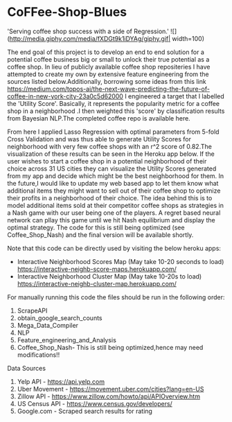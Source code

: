# CoFFee-Shop-Blues
'Serving coffee shop success with a side of Regression.'
![](http://media.giphy.com/media/fXDGt9k1iDYAg/giphy.gif| width=100)


The end goal of this project is to develop an end to end solution for a potential coffee business big or small to unlock their true potential as a coffee shop. In lieu of publicly available coffee shop repositeries I have attempted to create my own by extensive feature engineering from the sources listed below.Additionally, borrowing some ideas from this link  https://medium.com/topos-ai/the-next-wave-predicting-the-future-of-coffee-in-new-york-city-23a0c5d62000 I engineered a target that I labelled the 'Utility Score'. Basically, it represents the popularity metric for a coffee shop in a neighborhood .I then weighted this 'score' by classification results from Bayesian NLP.The completed coffee repo is available here.

From here I applied Lasso Regression with optimal parameters from 5-fold Cross Validation and was thus able to generate Utility Scores for neighborhood with very few coffee shops with an r^2 score of 0.82.The visualization of these results can be seen in the Heroku app below. If the user wishes to start a coffee shop in a potential neighborhood of their choice across 31 US cities they can visualize the Utility Scores generated from my app and decide which might be the best neighborhood for them.
In the future,I would like to update my web based app to let them know what additional items they might want to sell out of their coffee shop to optimize their profits in a neighborhood of their choice. The idea behind this is to model additional items sold at their competitor coffee shops as strategies in a Nash game with our user being one of the players. A regret based  neural network can pllay this game until we hit Nash equilibrium and display the optimal strategy. The code for this is still being optimized (see Coffee_Shop_Nash) and the final version will be available shortly.

Note that this code can be directly used by visiting the below heroku apps:
- Interactive Neighborhood Scores Map (May take 10-20 seconds to load)<br>
  https://interactive-neighb-score-maps.herokuapp.com/
- Interactive Neighborhood Cluster Map (May take 10-20s to load)<br>
  https://interactive-neighb-cluster-map.herokuapp.com/

For manually running this code the files should be run in the following order:
1) ScrapeAPI
2) obtain_google_search_counts
3) Mega_Data_Compiler
4) NLP
5) Feature_engineering_and_Analysis
6) Coffee_Shop_Nash- This is still being optimized,hence may need modifications!!

Data Sources
1) Yelp API - https://api.yelp.com
2) Uber Movement - https://movement.uber.com/cities?lang=en-US
3) Zillow API - https://www.zillow.com/howto/api/APIOverview.htm
4) US Census API - https://www.census.gov/developers/
5) Google.com - Scraped search results for rating
